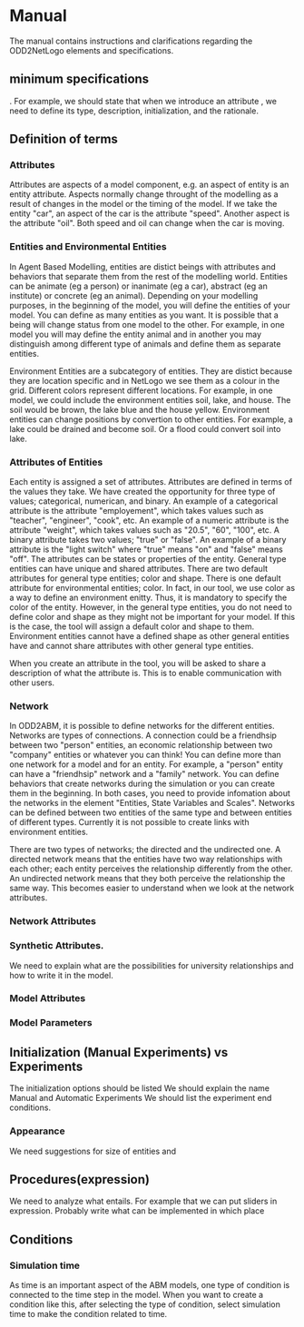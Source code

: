 # Manual
The manual contains instructions and clarifications regarding the ODD2NetLogo elements and specifications.

## minimum specifications
. For example, we should state that when we introduce an attribute , we need to define its type, description, initialization, and the rationale.
## Definition of terms
### Attributes
Attributes are aspects of a model component, e.g. an aspect of entity is an entity attribute. Aspects normally change throught of the modelling as a result of changes in the model or the timing of the model. If we take the entity "car", an aspect of the car is the attribute "speed". Another aspect is the attribute "oil". Both speed and oil can change when the car is moving. 
### Entities and Environmental Entities
In Agent Based Modelling, entities are distict beings with attributes and behaviors that separate them from the rest of the modelling world. Entities can be animate (eg a person) or inanimate (eg a car), abstract (eg an institute) or concrete (eg an animal). Depending on your modelling purposes, in the beginning of the model, you will define the entities of your model. You can define as many entities as you want. It is possible that a being will change status from one model to the other. For example, in one model you will may define the entity animal and in another you may distinguish among different type of animals and define them as separate entities.

Environment Entities are a subcategory of entities. They are distict because they are location specific and in NetLogo we see them as a colour in the grid. Different colors represent different locations. For example, in one model, we could include the environment entities soil, lake, and house. The soil would be brown, the lake blue and the house yellow. Environment entities can change positions by convertion to other entities. For example, a lake could be drained and become soil. Or a flood could convert soil into lake.

### Attributes of Entities
Each entity is assigned a set of attributes. Attributes are defined in terms of the values they take. We have created the opportunity for three type of values; categorical, numerican, and binary. An example of a categorical attribute is the attribute "employement", which takes values such as "teacher", "engineer", "cook", etc. An example of a numeric attribute is the attribute "weight", which takes values such as "20.5", "60", "100", etc. A binary attribute takes two values; "true" or "false". An example of a binary attribute is the "light switch" where "true" means "on" and "false" means "off". The attributes can be states or properties of the entity. General type entities can have unique and shared attributes. There are two default attributes for general type entities; color and shape. There is one default attribute for environmental entities; color. In fact, in our tool, we use color as a way to define an environment enitty. Thus, it is mandatory to specify the color of the entity. However, in the general type entities, you do not need to define color and shape as they might not be important for your model. If this is the case, the tool will assign a default color and shape to them.  Environment entities cannot have a defined shape as other general entities have and cannot share attributes with other general type entities. 

When you create an attribute in the tool, you will be asked to share a description of what the attribute is. This is to enable communication with other users. 

### Network
In ODD2ABM, it is possible to define networks for the different entities. Networks are types of connections. A connection could be a friendhsip between two "person" entities, an economic relationship between two "company" entities or whatever you can think! You can define more than one network for a model and for an entity. For example, a "person" entity can have a "friendhsip" network and a "family" network. You can define behaviors that create networks during the simulation or you can create them in the beginning. In both cases, you need to provide infomation about the networks in the element "Entities, State Variables and Scales". Networks can be defined between two entities of the same type and between entities of different types. Currently it is not possible to create links with environment entities. 

There are two types of networks; the directed and the undirected one. A directed network means that the entities have two way relationships with each other; each entity perceives the relationship differently from the other. An undirected network means that they both perceive the relationship the same way. This becomes easier to understand when we look at the network attributes.

### Network Attributes
### Synthetic Attributes.
We need to explain what are the possibilities for university relationships and how to write it in the model.
### Model Attributes

### Model Parameters

## Initialization (Manual Experiments) vs Experiments
The initialization options should be listed
We should explain the name Manual and Automatic Experiments
We should list the experiment end conditions.
### Appearance
 We need suggestions for size of entities and
## Procedures(expression)
We need to analyze what entails. For example that we can put sliders in expression. Probably write what can be implemented in which place
## Conditions
### Simulation time
As time is an important aspect of the ABM models, one type of condition is connected to the time step in the model. When you want to create a condition like this, after selecting the type of condition, select simulation time to make the condition related to time. 
